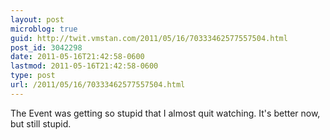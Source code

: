 ```yaml
---
layout: post
microblog: true
guid: http://twit.vmstan.com/2011/05/16/70333462577557504.html
post_id: 3042298
date: 2011-05-16T21:42:58-0600
lastmod: 2011-05-16T21:42:58-0600
type: post
url: /2011/05/16/70333462577557504.html
---
```

The Event was getting so stupid that I almost quit watching. It's better now, but still stupid.
